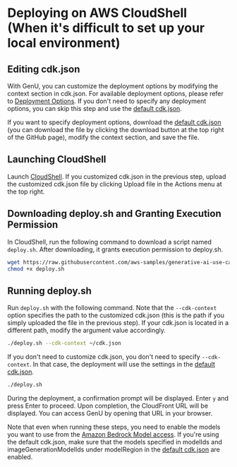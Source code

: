 # Deploying on AWS CloudShell (When it's difficult to set up your local environment)

## Editing cdk.json

With GenU, you can customize the deployment options by modifying the context section in cdk.json.
For available deployment options, please refer to [Deployment Options](/docs/DEPLOY_OPTION.md).
If you don't need to specify any deployment options, you can skip this step and use the [default cdk.json](/packages/cdk/cdk.json).

If you want to specify deployment options, download the [default cdk.json](/packages/cdk/cdk.json) (you can download the file by clicking the download button at the top right of the GitHub page), modify the context section, and save the file.

## Launching CloudShell

Launch [CloudShell](https://console.aws.amazon.com/cloudshell/home).
If you customized cdk.json in the previous step, upload the customized cdk.json file by clicking Upload file in the Actions menu at the top right.

## Downloading deploy.sh and Granting Execution Permission

In CloudShell, run the following command to download a script named `deploy.sh`.
After downloading, it grants execution permission to deploy.sh.

```bash
wget https://raw.githubusercontent.com/aws-samples/generative-ai-use-cases-jp/refs/heads/main/deploy.sh -O deploy.sh
chmod +x deploy.sh
```

## Running deploy.sh

Run `deploy.sh` with the following command.
Note that the `--cdk-context` option specifies the path to the customized cdk.json (this is the path if you simply uploaded the file in the previous step).
If your cdk.json is located in a different path, modify the argument value accordingly.

```bash
./deploy.sh --cdk-context ~/cdk.json
```

If you don't need to customize cdk.json, you don't need to specify `--cdk-context`.
In that case, the deployment will use the settings in the [default cdk.json](/packages/cdk/cdk.json).

```bash
./deploy.sh
```

During the deployment, a confirmation prompt will be displayed. Enter `y` and press Enter to proceed.
Upon completion, the CloudFront URL will be displayed. You can access GenU by opening that URL in your browser.

Note that even when running these steps, you need to enable the models you want to use from the [Amazon Bedrock Model access](https://console.aws.amazon.com/bedrock/home#/modelaccess).
If you're using the default cdk.json, make sure that the models specified in modelIds and imageGenerationModelIds under modelRegion in the [default cdk.json](/packages/cdk/cdk.json) are enabled.
